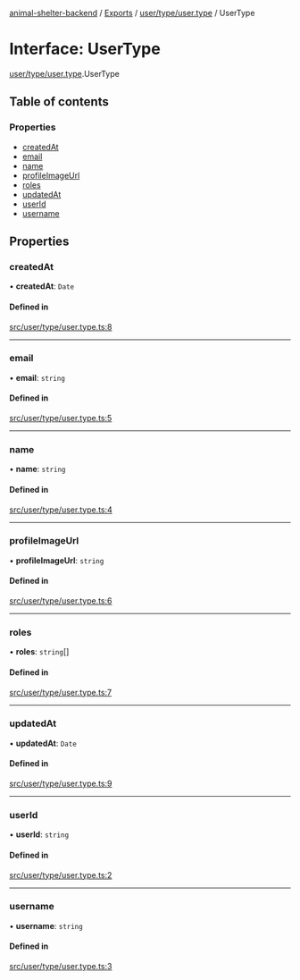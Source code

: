 [animal-shelter-backend](../README.md) / [Exports](../modules.md) / [user/type/user.type](../modules/user_type_user_type.md) / UserType

# Interface: UserType

[user/type/user.type](../modules/user_type_user_type.md).UserType

## Table of contents

### Properties

- [createdAt](user_type_user_type.UserType.md#createdat)
- [email](user_type_user_type.UserType.md#email)
- [name](user_type_user_type.UserType.md#name)
- [profileImageUrl](user_type_user_type.UserType.md#profileimageurl)
- [roles](user_type_user_type.UserType.md#roles)
- [updatedAt](user_type_user_type.UserType.md#updatedat)
- [userId](user_type_user_type.UserType.md#userid)
- [username](user_type_user_type.UserType.md#username)

## Properties

### createdAt

• **createdAt**: `Date`

#### Defined in

[src/user/type/user.type.ts:8](https://github.com/B4LiN7/animal-shelter-backend/blob/1dff22f62fa53a2f3b721b18c90a57a5c18f4cde/src/user/type/user.type.ts#L8)

___

### email

• **email**: `string`

#### Defined in

[src/user/type/user.type.ts:5](https://github.com/B4LiN7/animal-shelter-backend/blob/1dff22f62fa53a2f3b721b18c90a57a5c18f4cde/src/user/type/user.type.ts#L5)

___

### name

• **name**: `string`

#### Defined in

[src/user/type/user.type.ts:4](https://github.com/B4LiN7/animal-shelter-backend/blob/1dff22f62fa53a2f3b721b18c90a57a5c18f4cde/src/user/type/user.type.ts#L4)

___

### profileImageUrl

• **profileImageUrl**: `string`

#### Defined in

[src/user/type/user.type.ts:6](https://github.com/B4LiN7/animal-shelter-backend/blob/1dff22f62fa53a2f3b721b18c90a57a5c18f4cde/src/user/type/user.type.ts#L6)

___

### roles

• **roles**: `string`[]

#### Defined in

[src/user/type/user.type.ts:7](https://github.com/B4LiN7/animal-shelter-backend/blob/1dff22f62fa53a2f3b721b18c90a57a5c18f4cde/src/user/type/user.type.ts#L7)

___

### updatedAt

• **updatedAt**: `Date`

#### Defined in

[src/user/type/user.type.ts:9](https://github.com/B4LiN7/animal-shelter-backend/blob/1dff22f62fa53a2f3b721b18c90a57a5c18f4cde/src/user/type/user.type.ts#L9)

___

### userId

• **userId**: `string`

#### Defined in

[src/user/type/user.type.ts:2](https://github.com/B4LiN7/animal-shelter-backend/blob/1dff22f62fa53a2f3b721b18c90a57a5c18f4cde/src/user/type/user.type.ts#L2)

___

### username

• **username**: `string`

#### Defined in

[src/user/type/user.type.ts:3](https://github.com/B4LiN7/animal-shelter-backend/blob/1dff22f62fa53a2f3b721b18c90a57a5c18f4cde/src/user/type/user.type.ts#L3)
